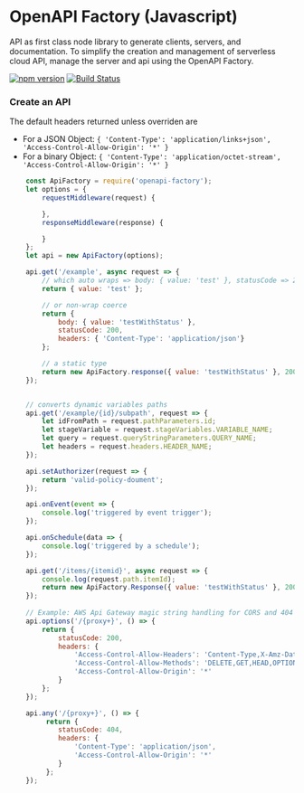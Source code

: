 # OpenAPI Factory (Javascript)

API as first class node library to generate clients, servers, and documentation. To simplify the creation and management of serverless cloud API, manage the server and api using the OpenAPI Factory.

[![npm version](https://badge.fury.io/js/openapi-factory.svg)](https://badge.fury.io/js/openapi-factory)
[![Build Status](https://travis-ci.org/wparad/openapi-factory.js.svg?branch=master)](https://travis-ci.org/wparad/openapi-factory.js)

### Create an API
The default headers returned unless overriden are
* For a JSON Object: `{ 'Content-Type': 'application/links+json', 'Access-Control-Allow-Origin': '*' }`
* For a binary Object: `{ 'Content-Type': 'application/octet-stream', 'Access-Control-Allow-Origin': '*' }`

```javascript
	const ApiFactory = require('openapi-factory');
	let options = {
		requestMiddleware(request) {

		},
		responseMiddleware(response) {

		}
	};
	let api = new ApiFactory(options);

	api.get('/example', async request => {
		// which auto wraps => body: { value: 'test' }, statusCode => 200, headers => application/json
		return { value: 'test' };

		// or non-wrap coerce
		return {
			body: { value: 'testWithStatus' },
			statusCode: 200,
			headers: { 'Content-Type': 'application/json'}
		};

		// a static type
		return new ApiFactory.response({ value: 'testWithStatus' }, 200, { 'Content-Type': 'application/json'});
	});


	// converts dynamic variables paths
	api.get('/example/{id}/subpath', request => {
		let idFromPath = request.pathParameters.id;
		let stageVariable = request.stageVariables.VARIABLE_NAME;
		let query = request.queryStringParameters.QUERY_NAME;
		let headers = request.headers.HEADER_NAME;
	});

	api.setAuthorizer(request => {
		return 'valid-policy-doument';
	});

	api.onEvent(event => {
		console.log('triggered by event trigger');
	});

	api.onSchedule(data => {
		console.log('triggered by a schedule');
	});

	api.get('/items/{itemid}', async request => {
		console.log(request.path.itemId);
		return new ApiFactory.Response({ value: 'testWithStatus' }, 200, { 'Content-Type': 'application/json'});
	});
	
	// Example: AWS Api Gateway magic string handling for CORS and 404 fallbacks.
	api.options('/{proxy+}', () => {
	  	return {
			statusCode: 200,
			headers: {
			    'Access-Control-Allow-Headers': 'Content-Type,X-Amz-Date,Authorization,X-Api-Key',
			    'Access-Control-Allow-Methods': 'DELETE,GET,HEAD,OPTIONS,PATCH,POST,PUT',
			    'Access-Control-Allow-Origin': '*'
			}
	  	};
	});

	api.any('/{proxy+}', () => {
		 return {
			statusCode: 404,
			headers: {
				'Content-Type': 'application/json',
				'Access-Control-Allow-Origin': '*'
			}
		 };
	});

```
